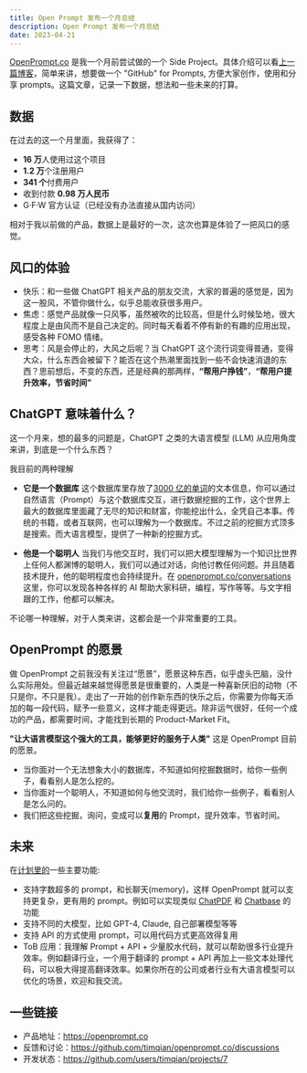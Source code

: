 ```yaml
---
title: Open Prompt 发布一个月总结
description: Open Prompt 发布一个月总结
date: 2023-04-21
---
```


[OpenPrompt.co](http://openprompt.co/) 是我一个月前尝试做的一个 Side Project。具体介绍可以看[上一篇博客](https://blog.t9t.io/openprompt-2023-03-21/)，简单来讲，想要做一个 "GitHub" for Prompts, 方便大家创作，使用和分享 prompts。这篇文章，记录一下数据，想法和一些未来的打算。

## 数据

在过去的这一个月里面，我获得了：

- **16 万**人使用过这个项目
- **1.2 万**个注册用户
- **341 个**付费用户
- 收到付款 **0.98 万人民币**
- G·F·W 官方认证（已经没有办法直接从国内访问）

相对于我以前做的产品，数据上是最好的一次，这次也算是体验了一把风口的感觉。

## 风口的体验

- 快乐：和一些做 ChatGPT 相关产品的朋友交流，大家的普遍的感觉是，因为这一股风，不管你做什么，似乎总能收获很多用户。
- 焦虑：感觉产品就像一只风筝，虽然被吹的比较高，但是什么时候坠地，很大程度上是由风而不是自己决定的。同时每天看着不停有新的有趣的应用出现，感受各种 FOMO 情绪。
- 思考：风是会停止的，大风之后呢？当 ChatGPT 这个流行词变得普通，变得大众，什么东西会被留下？能否在这个热潮里面找到一些不会快速消退的东西？思前想后，不变的东西，还是经典的那两样，**“帮用户挣钱”**，**“帮用户提升效率，节省时间”**

## ChatGPT 意味着什么？

这一个月来，想的最多的问题是，ChatGPT 之类的大语言模型 (LLM) 从应用角度来讲，到底是一个什么东西？

我目前的两种理解

- **它是一个数据库**
  这个数据库里存放了[3000 亿的单词](https://arxiv.org/pdf/2005.14165.pdf)的文本信息，你可以通过自然语言（Prompt）与这个数据库交互，进行数据挖掘的工作，这个世界上最大的数据库里面藏了无尽的知识和财富，你能挖出什么，全凭自己本事。传统的书籍，或者互联网，也可以理解为一个数据库。不过之前的挖掘方式顶多是搜索。而大语言模型，提供了一种新的挖掘方式。

- **他是一个聪明人**
  当我们与他交互时，我们可以把大模型理解为一个知识比世界上任何人都渊博的聪明人，我们可以通过对话，向他讨教任何问题。并且随着技术提升，他的聪明程度也会持续提升。在 [openprompt.co/conversations](https://openprompt.co/conversations) 这里，你可以发现各种各样的 AI 帮助大家科研，编程，写作等等。与文字相跟的工作，他都可以解决。

不论哪一种理解，对于人类来讲，这都会是一个非常重要的工具。

## OpenPrompt 的愿景

做 OpenPrompt 之前我没有关注过“愿景”，愿景这种东西，似乎虚头巴脑，没什么实际用处。但最近越来越觉得愿景是很重要的，人类是一种喜新厌旧的动物（不只是你，不只是我）。走出了一开始的创作新东西的快乐之后，你需要为你每天添加的每一段代码，赋予一些意义，这样才能走得更远。除非运气很好，任何一个成功的产品，都需要时间，才能找到长期的 Product-Market Fit。

**"让大语言模型这个强大的工具，能够更好的服务于人类"** 这是 OpenPrompt 目前的愿景。

- 当你面对一个无法想象大小的数据库，不知道如何挖掘数据时，给你一些例子，看看别人是怎么挖的。
- 当你面对一个聪明人，不知道如何与他交流时，我们给你一些例子，看看别人是怎么问的。
- 我们把这些挖掘，询问，变成可以**复用**的 Prompt，提升效率，节省时间。

## 未来

在[计划里的](https://github.com/users/timqian/projects/7)一些主要功能:

- 支持字数超多的 prompt，和长聊天(memory)，这样 OpenPrompt 就可以支持更复杂，更有用的 prompt。例如可以实现类似 [ChatPDF](ChatPDF.com) 和 [Chatbase](https://www.chatbase.co/) 的功能
- 支持不同的大模型，比如 GPT-4, Claude, 自己部署模型等等
- 支持 API 的方式使用 prompt，可以用代码方式更高效得复用
- ToB 应用：我理解 Prompt + API + 少量胶水代码，就可以帮助很多行业提升效率。例如翻译行业，一个用于翻译的 prompt + API 再加上一些文本处理代码，可以极大得提高翻译效率。如果你所在的公司或者行业有大语言模型可以优化的场景，欢迎和我交流。

## 一些链接

- 产品地址：https://openprompt.co
- 反馈和讨论：https://github.com/timqian/openprompt.co/discussions
- 开发状态：https://github.com/users/timqian/projects/7
